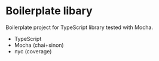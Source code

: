 # Boilerplate libary

Boilerplate project for TypeScript library tested with Mocha.

- TypeScript
- Mocha (chai+sinon)
- nyc (coverage)
